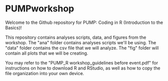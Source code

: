 # PUMPworkshop
Welcome to the Github repository for PUMP: Coding in R (Introduction to the Basics)!

This repository contains analyses scripts, data, and figures from the workshop. The "ana" folder contains analyses scripts we'll be using. The "data" folder contains the csv file that we will analyze. The "fig" folder will contain all plots that we will be creating.

You may refer to the "PUMP_R workshop_guidelines before event.pdf" for instructions on how to download R and RStudio, as well as how to copy the file organization into your own device.
